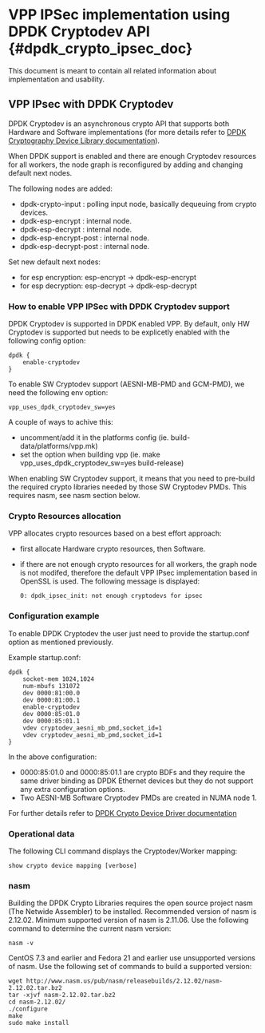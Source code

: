# VPP IPSec implementation using DPDK Cryptodev API    {#dpdk_crypto_ipsec_doc}

This document is meant to contain all related information about implementation and usability.


## VPP IPsec with DPDK Cryptodev

DPDK Cryptodev is an asynchronous crypto API that supports both Hardware and Software implementations (for more details refer to [DPDK Cryptography Device Library documentation](http://dpdk.org/doc/guides/prog_guide/cryptodev_lib.html)).

When DPDK support is enabled and there are enough Cryptodev resources for all workers, the node graph is reconfigured by adding and changing default next nodes.

The following nodes are added:
* dpdk-crypto-input : polling input node, basically dequeuing from crypto devices.
* dpdk-esp-encrypt : internal node.
* dpdk-esp-decrypt : internal node.
* dpdk-esp-encrypt-post : internal node.
* dpdk-esp-decrypt-post : internal node.

Set new default next nodes:
* for esp encryption: esp-encrypt -> dpdk-esp-encrypt
* for esp decryption: esp-decrypt -> dpdk-esp-decrypt


### How to enable VPP IPSec with DPDK Cryptodev support

DPDK Cryptodev is supported in DPDK enabled VPP.
By default, only HW Cryptodev is supported but needs to be explicetly enabled with the following config option:

```
dpdk {
    enable-cryptodev
}
```

To enable SW Cryptodev support (AESNI-MB-PMD and GCM-PMD), we need the following env option:

    vpp_uses_dpdk_cryptodev_sw=yes

A couple of ways to achive this:
* uncomment/add it in the platforms config (ie. build-data/platforms/vpp.mk)
* set the option when building vpp (ie. make vpp_uses_dpdk_cryptodev_sw=yes build-release)

When enabling SW Cryptodev support, it means that you need to pre-build the required crypto libraries needed by those SW Cryptodev PMDs. This requires nasm, see nasm section below.


### Crypto Resources allocation

VPP allocates crypto resources based on a best effort approach:
* first allocate Hardware crypto resources, then Software.
* if there are not enough crypto resources for all workers, the graph node is not modifed, therefore the default VPP IPsec implementation based in OpenSSL is used. The following message is displayed:

      0: dpdk_ipsec_init: not enough cryptodevs for ipsec


### Configuration example

To enable DPDK Cryptodev the user just need to provide the startup.conf option
as mentioned previously.

Example startup.conf:

```
dpdk {
    socket-mem 1024,1024
    num-mbufs 131072
    dev 0000:81:00.0
    dev 0000:81:00.1
    enable-cryptodev
    dev 0000:85:01.0
    dev 0000:85:01.1
    vdev cryptodev_aesni_mb_pmd,socket_id=1
    vdev cryptodev_aesni_mb_pmd,socket_id=1
}
```

In the above configuration:
* 0000:85:01.0 and 0000:85:01.1 are crypto BDFs and they require the same driver binding as DPDK Ethernet devices but they do not support any extra configuration options.
* Two AESNI-MB Software Cryptodev PMDs are created in NUMA node 1.

For further details refer to [DPDK Crypto Device Driver documentation](http://dpdk.org/doc/guides/cryptodevs/index.html)

### Operational data

The following CLI command displays the Cryptodev/Worker mapping:

    show crypto device mapping [verbose]


### nasm

Building the DPDK Crypto Libraries requires the open source project nasm (The Netwide
Assembler) to be installed. Recommended version of nasm is 2.12.02. Minimum supported
version of nasm is 2.11.06. Use the following command to determine the current nasm version:

    nasm -v

CentOS 7.3 and earlier and Fedora 21 and earlier use unsupported versions
of nasm. Use the following set of commands to build a supported version:

    wget http://www.nasm.us/pub/nasm/releasebuilds/2.12.02/nasm-2.12.02.tar.bz2
    tar -xjvf nasm-2.12.02.tar.bz2
    cd nasm-2.12.02/
    ./configure
    make
    sudo make install

